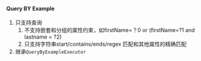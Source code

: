 #### Query BY Example
1. 只支持查询
   1. 不支持嵌套和分组的属性约束，如firstName=？0 or (firstName=?1 and lastname = ?2)
   2. 只支持字符串start/contains/ends/regex 匹配和其他属性的精确匹配
2. 继承`QueryByExampleExecutor`